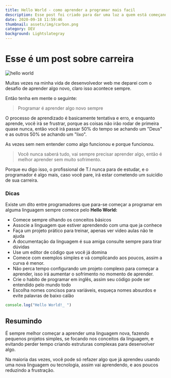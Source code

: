```yaml
---
title: Hello World - como aprender a programar mais facil
description: Esse post foi criado para dar uma luz a quem está começando a programar agora
date: 2020-09-18 11:59:46
thumbnail: assets/img/carbon.png
category: DEV
background: Lightslategray
---
```


# Esse é um post sobre carreira

![hello world](assets/img/carbon.png "hello world")

Muitas vezes na minha vida de desenvolvedor web me deparei com o desafio de aprender algo novo, claro isso acontece sempre.

Então tenha em mente o seguinte:

> Programar é aprender algo novo sempre

O processo de aprendizado é basicamente tentativa e erro, e enquanto aprende, você irá se frustrar, porque as coisas não irão rodar de primeira quase nunca, então você irá passar 50% do tempo se achando um "Deus" e as outros 50% se achando um "lixo".

As vezes sem nem entender como algo funcionou e porque funcionou.

> Você nunca saberá tudo, vai sempre precisar aprender algo, então é melhor aprender sem muito sofrimento.

Porque eu digo isso, o profissional de T.I nunca para de estudar, e o programador é algo mais, caso você pare, irá estar cometendo um suicídio de sua carreira.

### Dicas

Existe um dito entre programadores que para-se começar a programar em alguma linguagem sempre comece pelo **Hello World:**

- Comece sempre olhando os conceitos básicos
- Associe a linguagem que estiver aprendendo com uma que ja conhece
- Faça um projeto prático para treinar, apenas ver video aulas não te ajuda
- A documentação da linguagem é sua amiga consulte sempre para tirar dúvidas
- Use um editor de código que você já domina
- Comece com exemplos simples e vá complicando aos poucos, assim a curva é menor.
- Não perca tempo configurando um projeto complexo para começar a aprender, isso irá aumentar o sofrimento no momento de aprender.
- Crie o habito de programar em inglês, assim seu código pode ser entendido pelo mundo todo
- Escolha nomes concisos para variáveis, esqueça nomes absurdos e evite palavras de baixo calão

```javascript
console.log("Hello World!_ ")
```

## Resumindo

É sempre melhor começar a aprender uma linguagem nova, fazendo pequenos projetos simples, se focando nos conceitos da linguagem, e evitando perder tempo criando estruturas complexas para desenvolver algo.

Na maioria das vezes, você pode só refazer algo que já aprendeu usando uma nova linguagem ou tecnologia, assim vai aprendendo, e aos poucos reduzindo a frustração.
